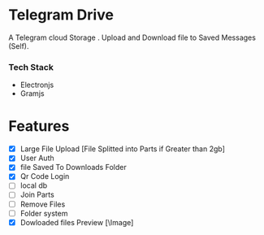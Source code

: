 # Telegram Drive
 A Telegram cloud Storage . Upload and Download file to Saved Messages (Self). 

### Tech Stack
- Electronjs
- Gramjs


# Features

- [x] Large File Upload [File Splitted into Parts if Greater than 2gb]
- [x] User Auth
- [x] file Saved To Downloads Folder
- [x] Qr Code Login
- [ ] local db
- [ ] Join Parts
- [ ] Remove Files
- [ ] Folder system
- [x] Dowloaded files Preview [\Image]